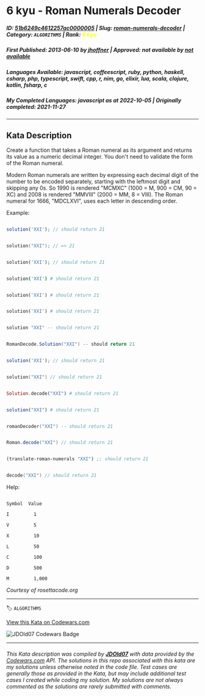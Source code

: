 # 6 kyu - Roman Numerals Decoder

##### **ID**: [51b6249c4612257ac0000005](https://www.codewars.com/kata/51b6249c4612257ac0000005) | **Slug**: [roman-numerals-decoder](https://www.codewars.com/kata/51b6249c4612257ac0000005) | **Category**: `ALGORITHMS` | **Rank**: <span style="color:yellow">6 kyu</span>

##### **First Published**: 2013-06-10 ***by*** [jhoffner](https://www.codewars.com/users/jhoffner) | **Approved**: *not available* ***by*** [*not available*](*https://www.codewars.com*)

##### **Languages Available**: javascript, coffeescript, ruby, python, haskell, csharp, php, typescript, swift, cpp, r, nim, go, elixir, lua, scala, clojure, kotlin, fsharp, c

##### **My Completed Languages**: javascript ***as at*** 2022-10-05 | **Originally completed**: 2021-11-27

---

## Kata Description


Create a function that takes a Roman numeral as its argument and returns its value as a numeric decimal integer. You don't need to validate the form of the Roman numeral.



Modern Roman numerals are written by expressing each decimal digit of the number to be encoded separately, starting with the leftmost digit and skipping any 0s. So 1990 is rendered "MCMXC" (1000 = M, 900 = CM, 90 = XC) and 2008 is rendered "MMVIII" (2000 = MM, 8 = VIII). The Roman numeral for 1666, "MDCLXVI", uses each letter in descending order.



Example:



```javascript

solution('XXI'); // should return 21

```

```cpp

solution("XXI"); // => 21

```

```php

solution('XXI'); // should return 21

```

```coffeescript

solution('XXI') # should return 21

```



```ruby

solution('XXI') # should return 21

```



```python

solution('XXI') # should return 21

```



```haskell

solution "XXI" -- should return 21

```

```csharp

RomanDecode.Solution("XXI") -- should return 21

```

```typescript

solution('XXI'); // should return 21

```

```swift

solution("XXI") // should return 21

```

```Elixir

Solution.decode("XXI") # should return 21

```

```r

solution("XXI") # should return 21

```

```lua

romanDecoder("XXI") -- should return 21

```

```scala

Roman.decode("XXI") // should return 21

```

```clojure

(translate-roman-numerals "XXI") ;; should return 21

```

```kotlin

decode("XXI") // should return 21

```



Help:

```

Symbol	Value

I	      1

V	      5

X	      10

L	      50

C	      100

D	      500

M	      1,000

```



*Courtesy of rosettacode.org*



---


🏷 `ALGORITHMS`


[View this Kata on Codewars.com](https://www.codewars.com/kata/51b6249c4612257ac0000005)

![](https://www.codewars.com/users/jdold07/badges/large "JDOld07 Codewars Badge")

---

###### *This Kata description was compiled by [**JDOld07**](https://tpstech.dev) with data provided by the [Codewars.com](https://www.codewars.com) API.  The solutions in this repo associated with this kata are my solutions unless otherwise noted in the code file.  Test cases are generally those as provided in the Kata, but may include additional test cases I created while coding my solution.  My solutions are not always commented as the solutions are rarely submitted with comments.*
